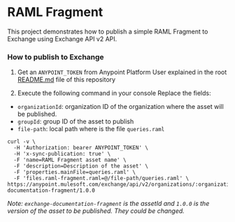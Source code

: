 # RAML Fragment

This project demonstrates how to publish a simple RAML Fragment to Exchange using Exchange API v2 API.

### How to publish to Exchange

1. Get an `ANYPOINT_TOKEN` from Anypoint Platform User explained in the root [README.md](../README.md) file of this repository

2. Execute the following command in your console
Replace the fields:
 - `organizationId`: organization ID of the organization where the asset will be published.
 - `groupId`: group ID of the asset to publish
 - `file-path`: local path where is the file `queries.raml`

```
curl -v \
  -H 'Authorization: bearer ANYPOINT_TOKEN' \
  -H 'x-sync-publication: true' \
  -F 'name=RAML Fragment asset name' \
  -F 'description=Description of the asset' \
  -F 'properties.mainFile=queries.raml' \
  -F 'files.raml-fragment.raml=@/file-path/queries.raml' \
https://anypoint.mulesoft.com/exchange/api/v2/organizations/:organizationId/assets/:groupId/exchange-documentation-fragment/1.0.0
```

_Note: `exchange-documentation-fragment` is the assetId and `1.0.0` is the version of the asset to be published. They could be changed._
